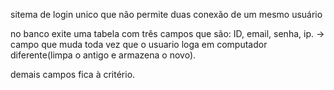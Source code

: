 sitema de login unico que não permite duas conexão de um mesmo usuário

no banco exite uma tabela com três campos que são:
ID,
email,
senha,
ip. -> campo que muda toda vez que o usuario loga em computador diferente(limpa o antigo e armazena o novo).

demais campos fica à critério.
